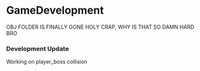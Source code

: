 # GameDevelopment

OBJ FOLDER IS FINALLY GONE HOLY CRAP, WHY IS THAT SO DAMN HARD BRO

### Development Update

Working on player_boss collision
